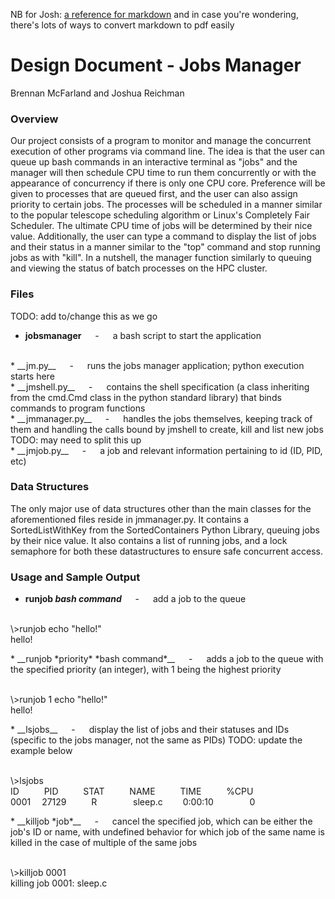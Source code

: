 NB for Josh: [a reference for markdown](https://github.com/adam-p/markdown-here/wiki/Markdown-Cheatsheet#links)
and in case you're wondering, there's lots of ways to convert markdown to pdf easily

# Design Document - Jobs Manager
Brennan McFarland and Joshua Reichman

### Overview
Our project consists of a program to monitor and manage the concurrent execution of other programs via command line.  The idea is that the user can queue up bash commands in an interactive terminal as "jobs" and the manager will then schedule CPU time to run them concurrently or with the appearance of concurrency if there is only one CPU core.  Preference will be given to processes that are queued first, and the user can also assign priority to certain jobs.  The processes will be scheduled in a manner similar to the popular telescope scheduling algorithm or Linux's Completely Fair Scheduler.  The ultimate CPU time of jobs will be determined by their nice value.  Additionally, the user can type a command to display the list of jobs and their status in a manner similar to the "top" command and stop running jobs as with "kill".  In a nutshell, the manager function similarly to queuing and viewing the status of batch processes on the HPC cluster.

### Files
TODO: add to/change this as we go
<br>
* __jobsmanager__ &emsp; - &emsp; a bash script to start the application
<br>
* __jm.py__ &emsp; - &emsp; runs the jobs manager application; python execution starts here
<br>
* __jmshell.py__ &emsp; - &emsp; contains the shell specification (a class inheriting from the cmd.Cmd class in the python standard library) that binds commands to program functions
<br>
* __jmmanager.py__ &emsp; - &emsp; handles the jobs themselves, keeping track of them and handling the calls bound by jmshell to create, kill and list new jobs TODO: may need to split this up
<br>
* __jmjob.py__ &emsp; - &emsp; a job and relevant information pertaining to id (ID, PID, etc)
<br>

### Data Structures
The only major use of data structures other than the main classes for the aforementioned files reside in jmmanager.py.  It contains a SortedListWithKey from the SortedContainers Python Library, queuing jobs by their nice value.  It also contains a list of running jobs, and a lock semaphore for both these datastructures to ensure safe concurrent access.
### Usage and Sample Output
* __runjob *bash command*__ &emsp; - &emsp; add a job to the queue
<p>
<br>
\>runjob echo "hello!"<br>
hello!
</p>
* __runjob *priority* *bash command*__ &emsp; - &emsp; adds a job to the queue with the specified priority (an integer), with 1 being the highest priority
<p>
<br>
\>runjob 1 echo "hello!"<br>
hello!
</p>
* __lsjobs__ &emsp; - &emsp; display the list of jobs and their statuses and IDs (specific to the jobs manager, not the same as PIDs)
TODO: update the example below
<p>
<br>
\>lsjobs<br>
ID  &emsp; &emsp; PID &emsp; &emsp; STAT &emsp; &emsp; NAME &emsp; &emsp; TIME &emsp; &emsp; %CPU<br>
0001 &emsp;27129 &emsp; &emsp; R &emsp; &emsp; &emsp; sleep.c &emsp;&emsp;0:00:10 &emsp; &emsp; &emsp; 0
</p>
* __killjob *job*__ &emsp; - &emsp; cancel the specified job, which can be either the job's ID or name, with undefined behavior for which job of the same name is killed in the case of multiple of the same jobs
<p>
<br>
\>killjob 0001<br>
killing job 0001: sleep.c
</p>
